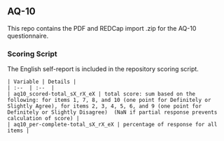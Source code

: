 ## AQ-10

This repo contains the PDF and REDCap import .zip for the AQ-10 questionnaire.


### Scoring Script
The English self-report is included in the repository scoring script.

    | Variable | Details |
    | :--  | :--  |
    | aq10_scored-total_sX_rX_eX | total score: sum based on the following: for items 1, 7, 8, and 10 (one point for Definitely or Slightly Agree), for items 2, 3, 4, 5, 6, and 9 (one point for Definitely or Slightly Disagree)  (NaN if partial response prevents calculation of score) |
    | aq10_per-complete-total_sX_rX_eX | percentage of response for all items |

